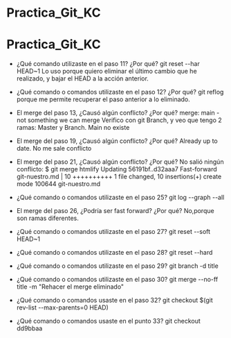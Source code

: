 # Practica_Git_KC

# Practica_Git_KC

- ¿Qué comando utilizaste en el paso 11? ¿Por qué? 
git reset --har HEAD~1
Lo uso porque quiero eliminar el último cambio que he realizado, y bajar el HEAD a la acción anterior.

- ¿Qué comando o comandos utilizaste en el paso 12? ¿Por qué?
git reflog
porque me permite recuperar el paso anterior a lo eliminado.

- El merge del paso 13, ¿Causó algún conflicto? ¿Por qué?
merge: main - not something we can merge
Verifico con git Branch, y veo que tengo 2 ramas: Master y Branch.
Main no existe


- El merge del paso 19, ¿Causó algún conflicto? ¿Por qué?
Already up to date.
No me sale conflicto

- El merge del paso 21, ¿Causó algún conflicto? ¿Por qué?
No salió ningún conflicto:
$ git merge htmlify
Updating 56191bf..d32aaa7
Fast-forward
 git-nuestro.md | 10 ++++++++++
 1 file changed, 10 insertions(+)
 create mode 100644 git-nuestro.md


- ¿Qué comando o comandos utilizaste en el paso 25?
git log --graph --all

- El merge del paso 26, ¿Podría ser fast forward? ¿Por qué?
No,porque son ramas diferentes.

- ¿Qué comando o comandos utilizaste en el paso 27?
git reset --soft HEAD~1

- ¿Qué comando o comandos utilizaste en el paso 28?
git reset --hard

- ¿Qué comando o comandos utilizaste en el paso 29?
git branch -d title

- ¿Qué comando o comandos utilizaste en el paso 30?
git merge --no-ff title -m "Rehacer el merge eliminado"

- ¿Qué comando o comandos usaste en el paso 32?
git checkout $(git rev-list --max-parents=0 HEAD)

- ¿Qué comando o comandos usaste en el punto 33?
git checkout dd9bbaa

